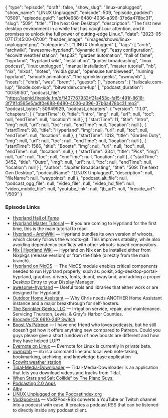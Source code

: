 {
  "type": "episode",
  "draft": false,
  "show_slug": "linux-unplugged",
  "show_name": "LINUX Unplugged",
  "episode": 509,
  "episode_padded": "0509",
  "episode_guid": "adf0e688-6480-4036-a396-37b6a478bc31",
  "slug": "509",
  "title": "The Next Gen Desktop",
  "description": "The first new desktop environment in a while that has caught our attention, and it promises to unlock the full power of cutting-edge Linux.",
  "date": "2023-05-07T17:45:00-07:00",
  "header_image": "/images/shows/linux-unplugged.png",
  "categories": [
    "LINUX Unplugged"
  ],
  "tags": [
    "arch",
    "archwiki",
    "awesome-hyprland",
    "dynamic tiling",
    "easy configuration",
    "ecowitt weather station",
    "esp32",
    "garden automation",
    "hall of fame",
    "hyprland",
    "hyprland wiki",
    "installation",
    "jupiter broadcasting",
    "linux podcast",
    "linux unplugged",
    "manual installation",
    "master tutorial",
    "nb",
    "nix",
    "nixos",
    "notes",
    "nvidia gpus",
    "opensuse tumbleweed",
    "running hyprland",
    "smooth animations",
    "the sprinkler geeks",
    "xwmx/nb"
  ],
  "hosts": [
    "chris",
    "wes",
    "brent"
  ],
  "guests": [],
  "sponsors": [
    "tailscale.com-lup",
    "linode.com-lup",
    "bitwarden.com-lup"
  ],
  "podcast_duration": "00:59:50",
  "podcast_file": "https://aphid.fireside.fm/d/1437767933/f31a453c-fa15-491f-8618-3f71f1d565e5/adf0e688-6480-4036-a396-37b6a478bc31.mp3",
  "podcast_bytes": 50949929,
  "podcast_chapters": {
    "version": "1.1.0",
    "chapters": [
      {
        "startTime": 0,
        "title": "Intro",
        "img": null,
        "url": null,
        "toc": null,
        "endTime": null,
        "location": null
      },
      {
        "startTime": 11,
        "title": "Intro",
        "img": null,
        "url": null,
        "toc": null,
        "endTime": null,
        "location": null
      },
      {
        "startTime": 98,
        "title": "Hyperland",
        "img": null,
        "url": null,
        "toc": null,
        "endTime": null,
        "location": null
      },
      {
        "startTime": 1013,
        "title": "Garden Duty",
        "img": null,
        "url": null,
        "toc": null,
        "endTime": null,
        "location": null
      },
      {
        "startTime": 1566,
        "title": "Boosts",
        "img": null,
        "url": null,
        "toc": null,
        "endTime": null,
        "location": null
      },
      {
        "startTime": 3341,
        "title": "Pick",
        "img": null,
        "url": null,
        "toc": null,
        "endTime": null,
        "location": null
      },
      {
        "startTime": 3452,
        "title": "Outro",
        "img": null,
        "url": null,
        "toc": null,
        "endTime": null,
        "location": null
      }
    ],
    "author": "Jupiter Broadcasting",
    "title": "509: The Next Gen Desktop",
    "podcastName": "LINUX Unplugged",
    "description": null,
    "fileName": null,
    "waypoints": null
  },
  "podcast_alt_file": null,
  "podcast_ogg_file": null,
  "video_file": null,
  "video_hd_file": null,
  "video_mobile_file": null,
  "youtube_link": null,
  "jb_url": null,
  "fireside_url": "/509"
}


### Episode Links

  * [Hyprland Hall of Fame](https://hyprland.org/rices "Hyprland Hall of Fame")
  * [Hyprland Master Tutorial](https://wiki.hyprland.org/Getting-Started/Master-Tutorial/ "Hyprland Master Tutorial") — If you are coming to Hyprland for the first time, this is the main tutorial to read.
  * [Hyprland - ArchWiki](https://wiki.archlinux.org/title/Hyprland "Hyprland - ArchWiki") — Hyprland bundles its own version of wlroots, which closely follows the wlroots-git. This improves stability, while also avoiding dependency conflicts with other wlroots-based compositors.
  * [Nix | Hyprland Wiki](https://wiki.hyprland.org/Nix/ "Nix | Hyprland Wiki") — Hyprland on Nix can be installed either from Nixpkgs (release version) or from the flake (directly from the main branch).
  * [Hyprland on NixOS](https://wiki.hyprland.org/Nix/Hyprland-on-NixOS/ "Hyprland on NixOS") — The NixOS module enables critical components needed to run Hyprland properly, such as: polkit, xdg-desktop-portal-hyprland, graphics drivers, fonts, dconf, xwayland, and adding a proper Desktop Entry to your Display Manager.
  * [awesome-hyprland](https://github.com/hyprland-community/awesome-hyprland#runners-menus-and-application-launchers "awesome-hyprland") — Useful tools and libraries that either work or are designed for Hyprland!
  * [Outdoor Home Assistant](https://www.jupiterbroadcasting.com/show/self-hosted/96/ "Outdoor Home Assistant") — Why Chris needs ANOTHER Home Assistant instance and a major breakthrough for self-hosters.
  * [The Sprinkler Geeks, LLC](https://www.thesprinklergeek.com/ "The Sprinkler Geeks, LLC") — Irrigation service, repair, and maintenance. Servicing Thurston, Lewis, & Gray's Harbor Counties.
  * [Brocade ICX 6610-24P Switch](https://www.dataswitchworks.com/ICX-6610-24P.asp "Brocade ICX 6610-24P Switch")
  * [Boost Vs Patreon](https://paste.docs.lol/reader/SinkHolographs "Boost Vs Patreon") — I have one friend who loves podcasts, but he still doesn't get how it offers anything new compared to Patreon. Could you guys please give a short rundown of how boosts are different and how they have helped LUP?
  * [Evernote on Linux](https://help.evernote.com/hc/en-us/articles/208313748-Evernote-on-Linux "Evernote on Linux") — Evernote for Linux is currently in private beta.
  * [xwmx/nb](https://github.com/xwmx/nb "xwmx/nb") — nb is a command line and local web note‑taking, bookmarking, archiving, and knowledge base application
  * [Ecowitt weather station](https://www.ecowitt.com/shop/homePage "Ecowitt weather station")
  * [Tidal-Media-Downloader](https://github.com/yaronzz/Tidal-Media-Downloader "Tidal-Media-Downloader") — Tidal-Media-Downloader is an application that lets you download videos and tracks from Tidal.
  * [When Stars and Salt Collide” by The Piano Guys.](https://www.youtube.com/watch?v=qrHFg47Mopk "When Stars and Salt Collide” by The Piano Guys.")
  * [Podcasting 2.0 Apps](https://podcastindex.org/apps?appTypes=app&elements=Value "Podcasting 2.0 Apps")
  * [Alby](https://getalby.com/ "Alby")
  * [LINUX Unplugged on the Podcastindex.org](https://podcastindex.org/podcast/575694 "LINUX Unplugged on the Podcastindex.org")
  * [Vod2pod-rss](https://github.com/madiele/vod2pod-rss "Vod2pod-rss") — Vod2Pod-RSS converts a YouTube or Twitch channel into a podcast with ease. It creates a podcast RSS that can be listened to directly inside any podcast client.


